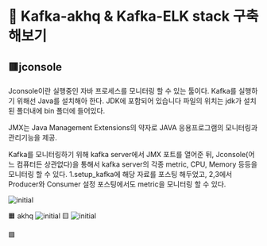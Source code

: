# 🌈 Kafka-akhq & Kafka-ELK stack 구축해보기
## 🟥jconsole

Jconsole이란 실행중인 자바 프로세스를 모니터링 할 수 있는 툴이다. Kafka를 실행하기 위해선 Java를 설치해아 한다.
JDK에 포함되어 있습니다 파일의 위치는 jdk가 설치된 폴더내에 bin 폴더에 들어있다.

JMX는 Java Management Extensions의 약자로 JAVA 응용프로그램의 모니터링과 관리기능을 제공. 

Kafka를 모니터링하기 위해 kafka server에서 JMX 포트를 열어준 뒤, Jconsole(어느 컴퓨터든 상관없다)을 통해서 kafka server의 각종 metric, CPU, Memory 등등을 모니터링 할 수 있다.
1.setup_kafka에 해당 자료를 포스팅 해두었고, 2,3에서 Producer와 Consumer 설정 포스팅에서도 metric을 모니터링 할 수 있다. 

![initial](https://user-images.githubusercontent.com/70564639/175929538-a5e3f9c3-5e86-42fd-9959-8a80f9207d00.png)

🟧 akhq
![initial](https://user-images.githubusercontent.com/70564639/175927905-d9a4b1ab-1768-4b66-89ef-cfd60503ecd2.png)
🟨
![initial](https://user-images.githubusercontent.com/70564639/175927918-eaf2def4-335c-4309-b468-bf6f78d067d7.png)

🟩

